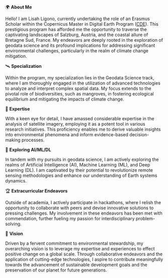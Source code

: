 🌍 **About Me**

Hello! I am Lisah Ligono, currently undertaking the role of an Erasmus Scholar within the Copernicus Master in Digital Earth Program ([CDE](https://master-cde.eu)). This prestigious program has afforded me the opportunity to traverse the captivating landscapes of Salzburg, Austria, and the coastal allure of Bretagne Sud, France. My endeavors are deeply rooted in the exploration of geodata science and its profound implications for addressing significant environmental challenges, particularly in the realm of climate change mitigation.

🛰️ **Specialization**

Within the program, my specialization lies in the Geodata Science track, where I am thoroughly engaged in the utilization of advanced technologies to analyze and interpret complex spatial data. My focus extends to the pivotal role of biodiversities, such as mangroves, in fostering ecological equilibrium and mitigating the impacts of climate change.

📡 **Expertise**

With a keen eye for detail, I have amassed considerable expertise in the analysis of satellite imagery, employing it as a potent tool in various research initiatives. This proficiency enables me to derive valuable insights into environmental phenomena and inform evidence-based decision-making processes.

🤖 **Exploring AI/ML/DL**

In tandem with my pursuits in geodata science, I am actively exploring the realms of Artificial Intelligence (AI), Machine Learning (ML), and Deep Learning (DL). I am captivated by their potential to revolutionize remote sensing methodologies and enhance our understanding of Earth systems dynamics.

🏆 **Extracurricular Endeavors**

Outside of academia, I actively participate in hackathons, where I relish the opportunity to collaborate with peers and devise innovative solutions to pressing challenges. My involvement in these endeavors has been met with commendation, further fueling my passion for interdisciplinary problem-solving.

🌟 **Vision**

Driven by a fervent commitment to environmental stewardship, my overarching vision is to leverage my expertise and experiences to effect positive change on a global scale. Through collaborative endeavors and the application of cutting-edge technologies, I aspire to contribute meaningfully towards the advancement of sustainable development goals and the preservation of our planet for future generations.


